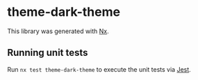 # theme-dark-theme

This library was generated with [Nx](https://nx.dev).

## Running unit tests

Run `nx test theme-dark-theme` to execute the unit tests via [Jest](https://jestjs.io).
